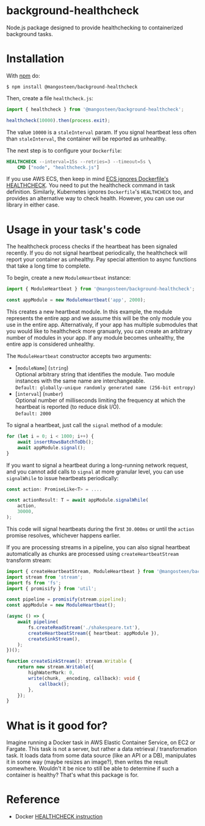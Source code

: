 # background-healthcheck

Node.js package designed to provide healthchecking to containerized background tasks.

# Installation

With [npm](https://www.npmjs.com/) do:

    $ npm install @mangosteen/background-healthcheck

Then, create a file `healthcheck.js`:

```js
import { healthcheck } from '@mangosteen/background-healthcheck';

healthcheck(10000).then(process.exit);
```

The value `10000` is a `staleInterval` param. If you signal heartbeat less often
than `staleInterval`, the container will be reported as unhealthy.

The next step is to configure your `Dockerfile`:

```dockerfile
HEALTHCHECK --interval=15s --retries=3 --timeout=5s \
    CMD ["node", "healthcheck.js"]
```

If you use AWS ECS, then keep in mind [ECS ignores Dockerfile's HEALTHCHECK](https://docs.aws.amazon.com/AmazonECS/latest/developerguide/task_definition_parameters.html#container_definition_healthcheck). You need to put the healthcheck command in task definition. Similarly,
Kubernetes ignores `Dockerfile`'s `HEALTHCHECK` too, and provides an alternative way to check health. However, you can use our library in either case.

# Usage in your task's code

The healthcheck process checks if the heartbeat has been signaled recently. If you do not signal heartbeat
periodically, the healthcheck will report your container as unhealthy. Pay special attention to async functions
that take a long time to complete.

To begin, create a new `ModuleHeartbeat` instance:

```ts
import { ModuleHeartbeat } from '@mangosteen/background-healthcheck';

const appModule = new ModuleHeartbeat('app', 2000);
```

This creates a new heartbeat module. In this example, the module represents the entire app and we assume this will be the only module you use in the entire app. Alternativaly, if your app has multiple submodules that you would like to healthcheck more granuarly, you can create an arbitrary number of modules in your app. If any module becomes unhealthy, the entire app is considered unhealthy.

The `ModuleHeartbeat` constructor accepts two arguments:
* [`moduleName`] (`string`)  
Optional arbitrary string that identifies the module. Two module instances with the same name are interchangeable.  
`Default: globally-unique randomly generated name (256-bit entropy)`
* [`interval`] (`number`)  
Optional number of milliseconds limiting the frequency at which the heartbeat is reported (to reduce disk I/O).  
`Default: 2000`

To signal a heartbeat, just call the `signal` method of a module:


```ts
for (let i = 0; i < 1000; i++) {
    await insertRowsBatchToDb();
    await appModule.signal();
}
```

If you want to signal a heartbeat during a long-running network request, and you cannot add calls to `signal` at more granular level, you can use `signalWhile` to issue heartbeats periodically:

```ts
const action: PromiseLike<T> = ....

const actionResult: T = await appModule.signalWhile(
    action,
    30000,
);
```

This code will signal heartbeats during the first `30.000ms` or until the `action` promise resolves, whichever happens earlier.

If you are processing streams in a pipeline, you can also signal heartbeat automatically as chunks are processed using `createHeartbeatStream` transform stream:

```ts
import { createHeartbeatStream, ModuleHeartbeat } from '@mangosteen/background-healthcheck';
import stream from 'stream';
import fs from 'fs';
import { promisify } from 'util';

const pipeline = promisify(stream.pipeline);
const appModule = new ModuleHeartbeat();

(async () => {
    await pipeline(
        fs.createReadStream('./shakespeare.txt'),
        createHeartbeatStream({ heartbeat: appModule }),
        createSinkStream(),
    );
})();

function createSinkStream(): stream.Writable {
    return new stream.Writable({
        highWaterMark: 0,
        write(chunk, _encoding, callback): void {
            callback();
        },
    });
}
```

# What is it good for?

Imagine running a Docker task in AWS Elastic Container Service, on EC2 or Fargate. This task is not a server,
but rather a data retrieval / transformation task. It loads data from some data source (like an API or a DB),
manipulates it in some way (maybe resizes an image?), then writes the result somewhere. Wouldn't it be nice
to still be able to determine if such a container is healthy? That's what this package is for.

# Reference

* Docker [HEALTHCHECK instruction](https://docs.docker.com/engine/reference/builder/#healthcheck)